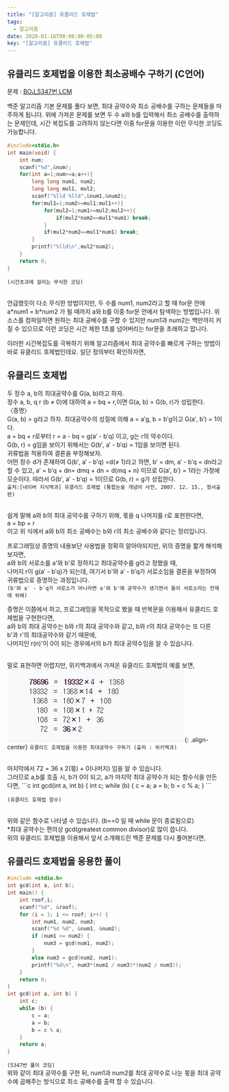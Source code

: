 ```yaml
---
title: "[알고리즘] 유클리드 호제법"
tags:
  - 알고리즘
date: 2020-01-16T08:06:00-05:00
key: "[알고리즘] 유클리드 호제법"
---
```


## 유클리드 호제법을 이용한 최소공배수 구하기 (C언어)

<!--more-->

문제 : [BOJ_5347번 LCM](https://www.acmicpc.net/problem/5347)

백준 알고리즘 기본 문제를 풀다 보면, 최대 공약수와 최소 공배수를 구하는 문제들을 마주하게 됩니다. 위에 가져온 문제를 보면 두 수 a와 b를 입력해서 최소 공배수를 출력하는 문제인데, 시간 복잡도를 고려하지 않는다면 이중 for문을 이용한 이런 무식한 코딩도 가능합니다.

```c
#include<stdio.h>
int main(void) {
	int num;
	scanf("%d",&num);
	for(int a=1;num>=a;a++){
		long long num1, num2;
		long long mul1, mul2;
		scanf("%lld %lld",&num1,&num2);
		for(mul1=1;num2>=mul1;mul1++){
			for(mul2=1;num1>=mul2;mul2++){
				if(mul2*num2==mul1*num1) break;
			}
			if(mul2*num2==mul1*num1) break;
		}
		printf("%lld\n",mul2*num2);
	}
	return 0;
}
```

`(시간초과에 걸리는 무식한 코딩)`<br>

<br>
언급했듯이 다소 무식한 방법이지만, 두 수를 num1, num2라고 할 때 for문 안에 a*num1 = b*num2 가 될 때까지 a와 b를 이중 for문 안에서 탐색하는 방법입니다. 위 소스를 컴파일하면 원하는 최대 공배수를 구할 수 있지만 num1과 num2는 백만까지 커질 수 있으므로 이런 코딩은 시간 제한 1초를 넘어버리는 for문을 초래하고 맙니다.

이러한 시간복잡도를 극복하기 위해 알고리즘에서 최대 공약수를 빠르게 구하는 방법이 바로 유클리드 호제법인데요. 일단 정의부터 확인하자면,

## 유클리드 호제법

두 정수 a, b의 최대공약수를 G(a, b)라고 하자.<br>
정수 a, b, q r (b ≠ 0)에 대하여 a = bq + r,이면 G(a, b) = G(b, r)가 성립한다.<br>
〈증명〉<br>
G(a, b) = g라고 하자. 최대공약수의 성질에 의해 a = a′g, b = b′g이고 G(a′, b′) = 1이다.<br>
a = bq + r로부터 r = a - bq = g(a′ - b′q) 이고, g는 r의 약수이다.<br>
G(b, r) = g임을 보이기 위해서는 G(b′, a′ - b′q) = 1임을 보이면 된다.<br>
귀류법을 적용하여 결론을 부정해보자.<br>
어떤 정수 d가 존재하여 G(b′, a′ - b′q) =d(≠ 1)라고 하면, b′ = dm, a′ - b′q = dn라고 할 수 있고, a′ = b′q + dn= dmq + dn = d(mq + n) 이므로 G(a′, b′) = 1라는 가정에 모순이다. 따라서 G(b′, a′ - b′q) = 1이므로 G(b, r) = g가 성립한다.<br>
`출처:[네이버 지식백과] 유클리드 호제법 (통합논술 개념어 사전, 2007. 12. 15., 청서출판)`<br>

 <br> 
쉽게 말해 a와 b의 최대 공약수를 구하기 위해, 몫을 q 나머지를 r로 표현한다면,<br>
a = bp + r<br>
이고 위 식에서 a와 b의 최소 공배수는 b와 r의 최소 공배수와 같다는 정리입니다.<br>

프로그래밍상 증명의 내용보단 사용법을 정확히 알아야되지만, 위의 증명을 짧게 해석해보자면,<br>
a와 b의 서로소를 a'와 b'로 정하지고 최대공약수를 g라고 정했을 때, <br>나머지 r이 g(a′ - b′q)가 되는데, 여기서 b'와 a′ - b′q가 서로소임을 결론을 부정하여 귀류법으로 증명하는 과정입니다. <br>`(b'와 a′ - b′q가 서로소가 아니라면 a'와 b'에 공약수가 생기면서 둘이 서로소라는 전제에 위배)`<br>

증명은 이쯤에서 하고, 프로그래밍을 목적으로 봤을 때 반복문을 이용해서 유클리드 호제법을 구현한다면,<br>a와 b의 최대 공약수는 b와 r의 최대 공약수와 같고, b와 r의 최대 공약수는 또 다른 b'과 r'의 최대공약수와 같기 때문에,<br>나머지인 r(n)'이 0이 되는 경우에서의 b가 최대 공약수임을 알 수 있습니다.<br><br>

말로 표현하면 어렵지만, 위키백과에서 가져온 유클리드 호제법의 예를 보면,
![](/assets/images/200116-1.jpg){: .align-center}
`유클리드 호제법을 이용한 최대공약수 구하기 (출처 : 위키백과)`<br>

<br>
마지막에서 72 = 36 x 2(몫) + 0(나머지) 임을 알 수 있습니다. <br>그러므로 a,b를 호출 시, b가 0이 되고, a가 마지막 최대 공약수가 되는 함수식을 만든다면,
```c
int gcd(int a, int b) {
	int c;
	while (b) {
		c = a;
		a = b;
		b = c % a;
	}
```

`(유클리드 호제법 함수)`<br>

<br>
위와 같은 함수로 나타낼 수 있습니다. (b==0 일 때 while 문이 종료됨으로)<br>
*최대 공약수는 편의상 gcd(greatest common divisor)로 많이 씁니다.<br>
위의 유클리드 호제법을 이용해서 앞서 소개해드린 백준 문제를 다시 풀어본다면,<br>

## 유클리드 호제법을 응용한 풀이

```c
#include <stdio.h>
int gcd(int a, int b);
int main() {
	int roof,i;
	scanf("%d", &roof);
	for (i = 1; i <= roof; i++) {
		int num1, num2, num3;
		scanf("%d %d", &num1, &num2);
		if (num1 >= num2) {
			num3 = gcd(num1, num2);
		}
		else num3 = gcd(num2, num1);
		printf("%d\n", num3*(num1 / num3)*(num2 / num3));
	}
	return 0;
}
int gcd(int a, int b) {
	int c;
	while (b) {
		c = a;
		a = b;
		b = c % a;
	}
	return a;
}
```

`(5347번 풀이 코딩)`
<br>
위와 같이 최대 공약수를 구한 뒤, num1과 num2를 최대 공약수로 나눈 몫을 최대 공약수에 곱해주는 방식으로 최소 공배수를 출력 할 수 있습니다.
